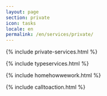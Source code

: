 ```yaml
---
layout: page
section: private
icon: tasks
locale: en
permalink: /en/services/private/
---
```


{% include private-services.html %}

{% include typeservices.html %}

{% include homehowwework.html %}

{% include calltoaction.html %}
